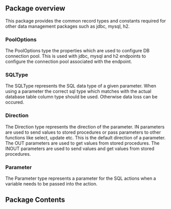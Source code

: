 ## Package overview

This package provides the common record types and constants required for other data management packages such as jdbc, mysql, h2. 

### PoolOptions 

The PoolOptions type the properties which are used to configure DB connection pool. This is used with jdbc, mysql and h2 endpoints to configure the connection pool associated with the endpoint.

### SQLType

The SQLType represents the SQL data type of a given parameter. When using a parameter the correct sql type which matches with the actual database table column type should be used. Otherwise data loss can be occured.

### Direction

The Direction type represents the direction of the parameter. IN parameters are used to send values to stored procedures or pass parameters to other functions like select, update etc. This is the default direction of a parameter. The OUT parameters are used to get values from stored procedures. The INOUT parameters are used to send values and get values from stored procedures. 

### Parameter

The Parameter type represents a parameter for the SQL actions when a variable needs to be passed into the action.

## Package Contents